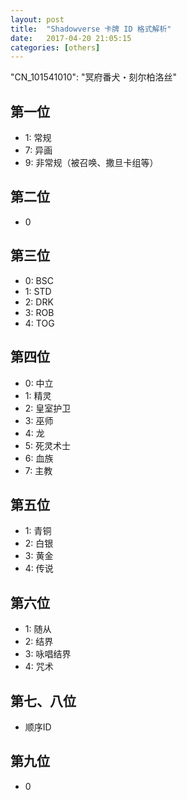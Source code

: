 ```yaml
---
layout: post
title:  "Shadowverse 卡牌 ID 格式解析"
date:   2017-04-20 21:05:15
categories: [others]
---
```

"CN_101541010": "冥府番犬・刻尔柏洛丝"

第一位
---
* 1: 常规
* 7: 异画
* 9: 非常规（被召唤、撒旦卡组等）

第二位
---
* 0

第三位
---
* 0: BSC
* 1: STD
* 2: DRK
* 3: ROB
* 4: TOG

第四位
---
* 0: 中立
* 1: 精灵
* 2: 皇室护卫
* 3: 巫师
* 4: 龙
* 5: 死灵术士
* 6: 血族
* 7: 主教

第五位
---
* 1: 青铜
* 2: 白银
* 3: 黄金
* 4: 传说

第六位
---
* 1: 随从
* 2: 结界
* 3: 咏唱结界
* 4: 咒术

第七、八位
---
* 顺序ID

第九位
---
* 0
